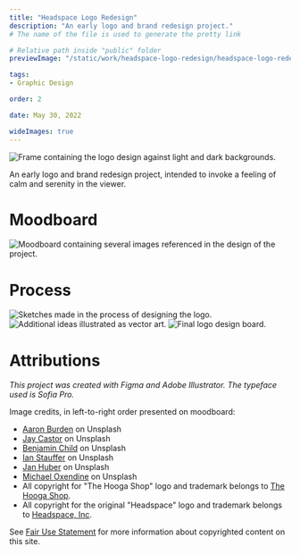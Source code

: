 ```yaml
---
title: "Headspace Logo Redesign"
description: "An early logo and brand redesign project."
# The name of the file is used to generate the pretty link

# Relative path inside "public" folder
previewImage: "/static/work/headspace-logo-redesign/headspace-logo-redesign-preview.png"

tags:
- Graphic Design

order: 2

date: May 30, 2022

wideImages: true
---
```


![Frame containing the logo design against light and dark backgrounds.](/static/work/headspace-logo-redesign/logos.png)

An early logo and brand redesign project, intended to invoke a feeling of calm and serenity in the viewer.

# Moodboard

![Moodboard containing several images referenced in the design of the project.](/static/work/headspace-logo-redesign/moodboard.png)


# Process

![Sketches made in the process of designing the logo.](/static/work/headspace-logo-redesign/sketches.png)
![Additional ideas illustrated as vector art.](/static/work/headspace-logo-redesign/round1.png)
![Final logo design board.](/static/work/headspace-logo-redesign/final.png)

# Attributions

*This project was created with Figma and Adobe Illustrator. The typeface used is Sofia Pro.*

Image credits, in left-to-right order presented on moodboard:
- [Aaron Burden](https://unsplash.com/@aaronburden) on Unsplash
- [Jay Castor](https://unsplash.com/@jayicastor) on Unsplash
- [Benjamin Child](https://unsplash.com/@bchild311) on Unsplash
- [Ian Stauffer](https://unsplash.com/@ianstauffer) on Unsplash
- [Jan Huber](https://unsplash.com/photos/4OhFZSAT3sw) on Unsplash
- [Michael Oxendine](https://unsplash.com/@oxendine_) on Unsplash
- All copyright for "The Hooga Shop" logo and trademark belongs to [The Hooga Shop](https://thehoogashop.com).
- All copyright for the original "Headspace" logo and trademark belongs to [Headspace, Inc](https://headspace.com).

See [Fair Use Statement](/doc/fair-use-statement) for more information about copyrighted content on this site.